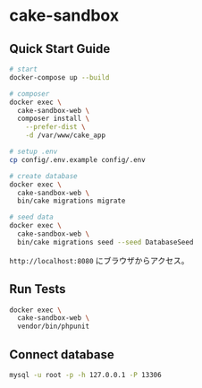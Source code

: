 # cake-sandbox

## Quick Start Guide

```sh
# start
docker-compose up --build

# composer
docker exec \
  cake-sandbox-web \
  composer install \
    --prefer-dist \
    -d /var/www/cake_app

# setup .env
cp config/.env.example config/.env

# create database
docker exec \
  cake-sandbox-web \
  bin/cake migrations migrate

# seed data
docker exec \
  cake-sandbox-web \
  bin/cake migrations seed --seed DatabaseSeed
```

`http://localhost:8080` にブラウザからアクセス。

## Run Tests

```sh
docker exec \
  cake-sandbox-web \
  vendor/bin/phpunit
```

## Connect database

```sh
mysql -u root -p -h 127.0.0.1 -P 13306
```
